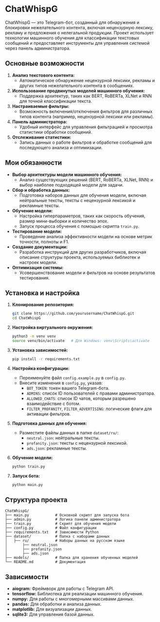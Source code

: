# ChatWhispG

ChatWhispG — это Telegram-бот, созданный для обнаружения и блокировки нежелательного контента, включая нецензурную лексику, рекламу и предложения о нелегальной продукции. Проект использует технологии машинного обучения для классификации текстовых сообщений и предоставляет инструменты для управления системой через панель администратора.

## Основные возможности

1. **Анализ текстового контента:**
   - Автоматическое обнаружение нецензурной лексики, рекламы и других типов нежелательного контента в сообщениях.
2. **Использование продвинутых моделей машинного обучения:**
   - Поддержка архитектур, таких как BERT, RoBERTa, XLNet и RNN для точной классификации текста.
3. **Настраиваемые фильтры:**
   - Возможность включения/отключения фильтров для различных типов контента (например, нецензурной лексики или рекламы).
4. **Панель администратора:**
   - Удобный интерфейс для управления фильтрацией и просмотра статистики обработки сообщений.
5. **Отслеживание статистики:**
   - Запись данных о работе фильтров и обработке сообщений для последующего анализа и оптимизации.

## Мои обязанности

- **Выбор архитектуры модели машинного обучения:**
  - Анализ существующих решений (BERT, RoBERTa, XLNet, RNN) и выбор наиболее подходящей модели для задачи.
- **Сбор и обработка данных:**
  - Подготовка наборов данных для обучения модели, включая нейтральные тексты, тексты с нецензурной лексикой и рекламные тексты.
- **Обучение модели:**
  - Настройка гиперпараметров, таких как скорость обучения, размер мини-выборки и количество эпох.
  - Запуск процесса обучения с помощью скрипта `train.py`.
- **Тестирование модели:**
  - Проведение анализа эффективности модели на основе метрик точности, полноты и F1.
- **Создание документации:**
  - Разработка инструкций для других разработчиков, включая описание структуры проекта, используемых библиотек и настроек модели.
- **Оптимизация системы:**
  - Усовершенствование модели и фильтров на основе результатов тестирования.

## Установка и настройка

1. **Клонирование репозитория:**

   ```bash
   git clone https://github.com/yourusername/ChatWhispG.git
   cd ChatWhispG
   ```

2. **Настройка виртуального окружения:**

   ```bash
   python3 -m venv venv
   source venv/bin/activate   # Для Windows: venv\Scripts\activate
   ```

3. **Установка зависимостей:**

   ```bash
   pip install -r requirements.txt
   ```

4. **Настройка конфигурации:**

   - Переименуйте файл `config.example.py` в `config.py`.
   - Внесите изменения в `config.py`, указав:
     - `BOT_TOKEN`: токен вашего Telegram-бота.
     - `ADMINS`: список ID пользователей с правами администратора.
     - `ALLOWED_CHATS`: список ID чатов, которым разрешено взаимодействие с ботом.
     - `FILTER_PROFANITY`, `FILTER_ADVERTISING`: логические флаги для активации фильтров.

5. **Подготовка данных для обучения:**

   - Разместите файлы данных в папке `dataset/ru/`:
     - `neutral.json`: нейтральные тексты.
     - `profanity.json`: тексты с нецензурной лексикой.
     - `ads.json`: рекламные тексты.

6. **Обучение модели:**

   ```bash
   python train.py
   ```

7. **Запуск бота:**

   ```bash
   python main.py
   ```

## Структура проекта

```
ChatWhispG/
├── main.py            # Основной скрипт для запуска бота
├── admin.py           # Логика панели администратора
├── train.py           # Скрипт для обучения модели
├── config.py          # Файл конфигурации
├── requirements.txt   # Зависимости Python
├── dataset/           # Папка с наборами данных
│   ├── ru/            # Наборы данных на русском языке
│       ├── neutral.json
│       ├── profanity.json
│       ├── ads.json
├── models/            # Папка для хранения обученных моделей
└── README.md          # Документация
```

## Зависимости

- **aiogram:** Фреймворк для работы с Telegram API.
- **tensorflow:** Библиотека для реализации машинного обучения.
- **numpy:** Для работы с многомерными массивами данных.
- **pandas:** Для обработки и анализа данных.
- **matplotlib:** Для визуализации данных.
- **sqlite3:** Для управления базой данных.
